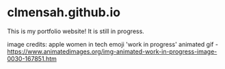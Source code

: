 # clmensah.github.io

This is my portfolio website! It is still in progress.

image credits:
 apple women in tech emoji
'work in progress' animated gif - https://www.animatedimages.org/img-animated-work-in-progress-image-0030-167851.htm
